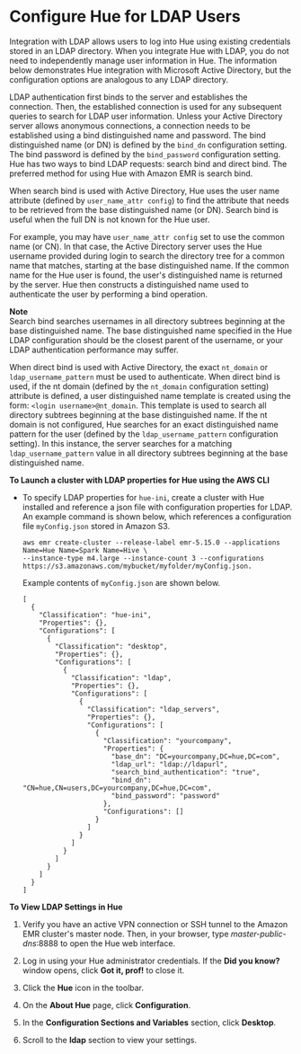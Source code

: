 # Configure Hue for LDAP Users<a name="hue-ldap"></a>

Integration with LDAP allows users to log into Hue using existing credentials stored in an LDAP directory\. When you integrate Hue with LDAP, you do not need to independently manage user information in Hue\. The information below demonstrates Hue integration with Microsoft Active Directory, but the configuration options are analogous to any LDAP directory\.

LDAP authentication first binds to the server and establishes the connection\. Then, the established connection is used for any subsequent queries to search for LDAP user information\. Unless your Active Directory server allows anonymous connections, a connection needs to be established using a bind distinguished name and password\. The bind distinguished name \(or DN\) is defined by the `bind_dn` configuration setting\. The bind password is defined by the `bind_password` configuration setting\. Hue has two ways to bind LDAP requests: search bind and direct bind\. The preferred method for using Hue with Amazon EMR is search bind\.

When search bind is used with Active Directory, Hue uses the user name attribute \(defined by `user_name_attr config`\) to find the attribute that needs to be retrieved from the base distinguished name \(or DN\)\. Search bind is useful when the full DN is not known for the Hue user\. 

For example, you may have `user_name_attr config` set to use the common name \(or CN\)\. In that case, the Active Directory server uses the Hue username provided during login to search the directory tree for a common name that matches, starting at the base distinguished name\. If the common name for the Hue user is found, the user's distinguished name is returned by the server\. Hue then constructs a distinguished name used to authenticate the user by performing a bind operation\.

**Note**  
Search bind searches usernames in all directory subtrees beginning at the base distinguished name\. The base distinguished name specified in the Hue LDAP configuration should be the closest parent of the username, or your LDAP authentication performance may suffer\. 

When direct bind is used with Active Directory, the exact `nt_domain` or `ldap_username_pattern` must be used to authenticate\. When direct bind is used, if the nt domain \(defined by the `nt_domain` configuration setting\) attribute is defined, a user distinguished name template is created using the form: `<login username>@nt_domain`\. This template is used to search all directory subtrees beginning at the base distinguished name\. If the nt domain is not configured, Hue searches for an exact distinguished name pattern for the user \(defined by the `ldap_username_pattern` configuration setting\)\. In this instance, the server searches for a matching `ldap_username_pattern` value in all directory subtrees beginning at the base distinguished name\.

**To Launch a cluster with LDAP properties for Hue using the AWS CLI**
+ To specify LDAP properties for `hue-ini`, create a cluster with Hue installed and reference a json file with configuration properties for LDAP\. An example command is shown below, which references a configuration file `myConfig.json` stored in Amazon S3\.

  ```
  aws emr create-cluster --release-label emr-5.15.0 --applications Name=Hue Name=Spark Name=Hive \
  --instance-type m4.large --instance-count 3 --configurations https://s3.amazonaws.com/mybucket/myfolder/myConfig.json.
  ```

  Example contents of `myConfig.json` are shown below\.

  ```
  [
    {
      "Classification": "hue-ini",
      "Properties": {},
      "Configurations": [
        {
          "Classification": "desktop",
          "Properties": {},
          "Configurations": [
            {
              "Classification": "ldap",
              "Properties": {},
              "Configurations": [
                {
                  "Classification": "ldap_servers",
                  "Properties": {},
                  "Configurations": [
                    {
                      "Classification": "yourcompany",
                      "Properties": {
                        "base_dn": "DC=yourcompany,DC=hue,DC=com",
                        "ldap_url": "ldap://ldapurl",
                        "search_bind_authentication": "true",
                        "bind_dn": "CN=hue,CN=users,DC=yourcompany,DC=hue,DC=com",
                        "bind_password": "password"
                      },
                      "Configurations": []
                    }
                  ]
                }
              ]
            }
          ]
        }
      ]
    }
  ]
  ```

**To View LDAP Settings in Hue**

1. Verify you have an active VPN connection or SSH tunnel to the Amazon EMR cluster's master node\. Then, in your browser, type *master\-public\-dns*:8888 to open the Hue web interface\. 

1. Log in using your Hue administrator credentials\. If the **Did you know?** window opens, click **Got it, prof\!** to close it\. 

1. Click the **Hue** icon in the toolbar\.

1. On the **About Hue** page, click **Configuration**\.

1. In the **Configuration Sections and Variables** section, click **Desktop**\.

1. Scroll to the **ldap** section to view your settings\.